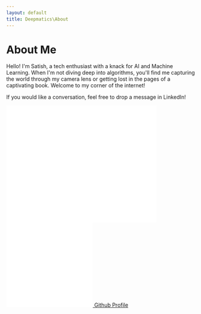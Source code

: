 ```yaml
---
layout: default
title: Deepmatics\About
---
```


<meta name="viewport" content="width=device-width, initial-scale=1">

# About Me

Hello! I'm Satish, a tech enthusiast with a knack for AI and Machine Learning. When I'm not diving deep into algorithms, you'll find me capturing the world through my camera lens or getting lost in the pages of a captivating book. Welcome to my corner of the internet!

If you would like a conversation, feel free to drop a message in LinkedIn!

<div class="badges-container" style="vertical-align: top;">
    <iframe src="linkedin-badge.html" style="width: 400px; height: 310px; border: none; overflow: hidden; margin-right: 10px; vertical-align: top;"></iframe>
</div>
<div style="vertical-align: top;">
        <a href="https://github.com/deepmatics" class="github-profile-badge">
            <img src="/assets/images/github-mark.png" alt="GitHub Logo" class="github-logo"> Github Profile
        </a>
</div>